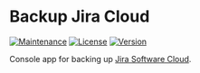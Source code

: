 # Backup Jira Cloud

[![Maintenance](https://img.shields.io/maintenance/yes/2023)](https://github.com/mforpe/backup-jira-cloud)
[![License](https://img.shields.io/github/license/mforpe/backup-jira-cloud)](https://github.com/mforpe/backup-jira-cloud)
[![Version](https://img.shields.io/badge/version-v0.1.0--beta-blue)](https://github.com/mforpe/backup-jira-cloud)

Console app for backing up [Jira Software Cloud](https://www.atlassian.com/software/jira).

